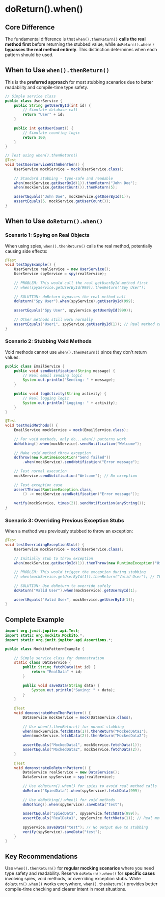# doReturn().when()


## Core Difference

The fundamental difference is that `when().thenReturn()` **calls the real method first** before returning the stubbed value, while `doReturn().when()` **bypasses the real method entirely**. This distinction determines when each pattern should be used.

## When to Use `when().thenReturn()`

This is the **preferred approach** for most stubbing scenarios due to better readability and compile-time type safety.

```java
// Simple service class
public class UserService {
    public String getUserById(int id) {
        // Simulate database call
        return "User" + id;
    }
    
    public int getUserCount() {
        // Simulate counting logic
        return 100;
    }
}

// Test using when().thenReturn()
@Test
void testUserServiceWithWhenThen() {
    UserService mockService = mock(UserService.class);
    
    // Standard stubbing - type-safe and readable
    when(mockService.getUserById(1)).thenReturn("John Doe");
    when(mockService.getUserCount()).thenReturn(5);
    
    assertEquals("John Doe", mockService.getUserById(1));
    assertEquals(5, mockService.getUserCount());
}
```


## When to Use `doReturn().when()`

### Scenario 1: Spying on Real Objects

When using spies, `when().thenReturn()` calls the real method, potentially causing side effects:

```java
@Test
void testSpyExample() {
    UserService realService = new UserService();
    UserService spyService = spy(realService);
    
    // PROBLEM: This would call the real getUserById method first
    // when(spyService.getUserById(999)).thenReturn("Spy User");
    
    // SOLUTION: doReturn bypasses the real method call
    doReturn("Spy User").when(spyService).getUserById(999);
    
    assertEquals("Spy User", spyService.getUserById(999));
    
    // Other methods still work normally
    assertEquals("User1", spyService.getUserById(1)); // Real method called
}
```


### Scenario 2: Stubbing Void Methods

Void methods cannot use `when().thenReturn()` since they don't return values:

```java
public class EmailService {
    public void sendNotification(String message) {
        // Real email sending logic
        System.out.println("Sending: " + message);
    }
    
    public void logActivity(String activity) {
        // Real logging logic
        System.out.println("Logging: " + activity);
    }
}

@Test
void testVoidMethods() {
    EmailService mockService = mock(EmailService.class);
    
    // For void methods, only do...when() patterns work
    doNothing().when(mockService).sendNotification("Welcome");
    
    // Make void method throw exception
    doThrow(new RuntimeException("Send failed"))
        .when(mockService).sendNotification("Error message");
    
    // Test normal execution
    mockService.sendNotification("Welcome"); // No exception
    
    // Test exception case
    assertThrows(RuntimeException.class, 
        () -> mockService.sendNotification("Error message"));
    
    verify(mockService, times(2)).sendNotification(anyString());
}
```


### Scenario 3: Overriding Previous Exception Stubs

When a method was previously stubbed to throw an exception:

```java
@Test
void testOverridingExceptionStub() {
    UserService mockService = mock(UserService.class);
    
    // Initially stub to throw exception
    when(mockService.getUserById(1)).thenThrow(new RuntimeException("User not found"));
    
    // PROBLEM: This would trigger the exception during stubbing
    // when(mockService.getUserById(1)).thenReturn("Valid User"); // Throws!
    
    // SOLUTION: Use doReturn to override safely
    doReturn("Valid User").when(mockService).getUserById(1);
    
    assertEquals("Valid User", mockService.getUserById(1));
}
```


## Complete Example

```java
import org.junit.jupiter.api.Test;
import static org.mockito.Mockito.*;
import static org.junit.jupiter.api.Assertions.*;

public class MockitoPatternExample {
    
    // Simple service class for demonstration
    static class DataService {
        public String fetchData(int id) {
            return "RealData" + id;
        }
        
        public void saveData(String data) {
            System.out.println("Saving: " + data);
        }
    }
    
    @Test
    void demonstrateWhenThenPattern() {
        DataService mockService = mock(DataService.class);
        
        // Use when().thenReturn() for normal stubbing
        when(mockService.fetchData(1)).thenReturn("MockedData1");
        when(mockService.fetchData(2)).thenReturn("MockedData2");
        
        assertEquals("MockedData1", mockService.fetchData(1));
        assertEquals("MockedData2", mockService.fetchData(2));
    }
    
    @Test
    void demonstrateDoReturnPattern() {
        DataService realService = new DataService();
        DataService spyService = spy(realService);
        
        // Use doReturn().when() for spies to avoid real method calls
        doReturn("SpiedData").when(spyService).fetchData(999);
        
        // Use doNothing().when() for void methods
        doNothing().when(spyService).saveData("test");
        
        assertEquals("SpiedData", spyService.fetchData(999));
        assertEquals("RealData1", spyService.fetchData(1)); // Real method
        
        spyService.saveData("test"); // No output due to stubbing
        verify(spyService).saveData("test");
    }
}
```


## Key Recommendations

Use `when().thenReturn()` for **regular mocking scenarios** where you need type safety and readability. Reserve `doReturn().when()` for **specific cases** involving spies, void methods, or overriding exception stubs. While `doReturn().when()` works everywhere, `when().thenReturn()` provides better compile-time checking and clearer intent in most situations.

